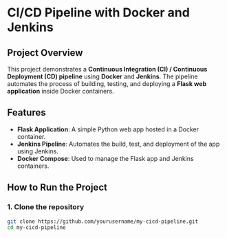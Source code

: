 # CI/CD Pipeline with Docker and Jenkins

## Project Overview

This project demonstrates a **Continuous Integration (CI) / Continuous Deployment (CD) pipeline** using **Docker** and **Jenkins**. The pipeline automates the process of building, testing, and deploying a **Flask web application** inside Docker containers.

## Features

- **Flask Application**: A simple Python web app hosted in a Docker container.
- **Jenkins Pipeline**: Automates the build, test, and deployment of the app using Jenkins.
- **Docker Compose**: Used to manage the Flask app and Jenkins containers.

## How to Run the Project

### 1. Clone the repository
```bash
git clone https://github.com/yourusername/my-cicd-pipeline.git
cd my-cicd-pipeline

